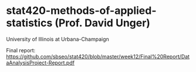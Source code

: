 # stat420-methods-of-applied-statistics (Prof. David Unger)
University of Illinois at Urbana-Champaign

Final report: https://github.com/sbseo/stat420/blob/master/week12/Final%20Report/DataAnalysisProject-Report.pdf
